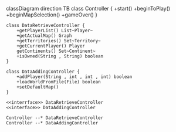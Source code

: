 classDiagram
direction TB
    class Controller {
	    +start()
	    +beginToPlay()
	    +beginMapSelection()
	    +gameOver()
    }

    class DataRetrieveController {
	    +getPlayerList() List~Player~
	    +getActualMap() Graph
	    +getTerritories() Set~Territory~
	    +getCurrentPlayer() Player
	    getContinents() Set~Continent~
	    +isOwned(String , String) boolean
    }

    class DataAddingController {
	    +addPlayer(String , int , int , int) boolean
	    +loadWorldFromFile(File) boolean
	    +setDefaultMap()
    }

	<<interrface>> DataRetrieveController
	<<interface>> DataAddingController

    Controller --* DataRetrieveController
    Controller --* DataAddingController

